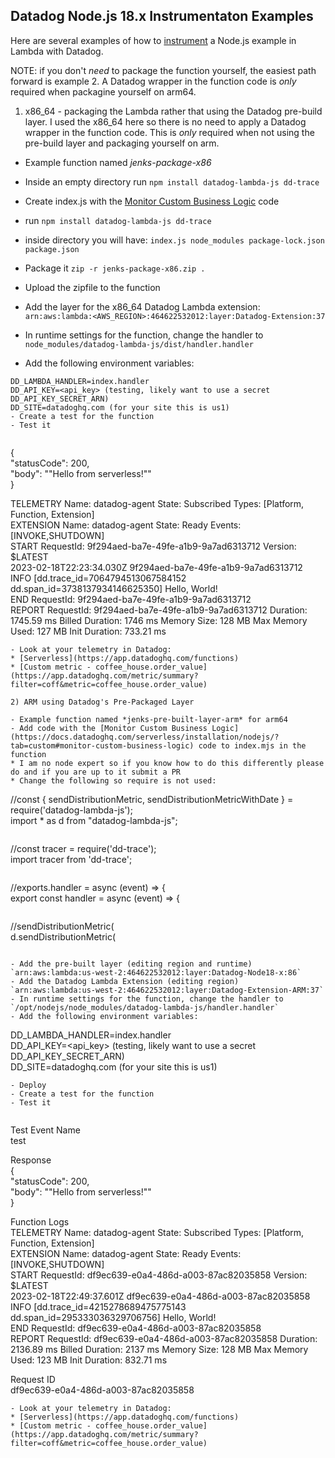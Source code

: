 Datadog Node.js 18.x Instrumentaton Examples
--

Here are several examples of how to [instrument](https://docs.datadoghq.com/serverless/installation/nodejs/?tab=custom) a Node.js example in Lambda with Datadog.  
  
NOTE: if you don't *need* to package the function yourself, the easiest path forward is example 2.  A Datadog wrapper in the function code is *only* required when packagine yourself on arm64.  
  
1) x86_64 - packaging the Lambda rather that using the Datadog pre-build layer.  I used the x86_64 here so there is no need to apply a Datadog wrapper in the function code.  This is *only* required when not using the pre-build layer and packaging yourself on arm.  

- Example function named *jenks-package-x86*  
- Inside an empty directory run  `npm install datadog-lambda-js dd-trace`  
  
  
- Create index.js with the [Monitor Custom Business Logic](https://docs.datadoghq.com/serverless/installation/nodejs/?tab=custom#monitor-custom-business-logic) code  
- run `npm install datadog-lambda-js dd-trace`  
- inside directory you will have: `index.js	node_modules package-lock.json package.json`  
- Package it `zip -r jenks-package-x86.zip .`  
- Upload the zipfile to the function  
- Add the layer for the x86_64 Datadog Lambda extension:  `arn:aws:lambda:<AWS_REGION>:464622532012:layer:Datadog-Extension:37`  
- In runtime settings for the function, change the handler to `node_modules/datadog-lambda-js/dist/handler.handler`  
- Add the following environment variables:  
```  
DD_LAMBDA_HANDLER=index.handler  
DD_API_KEY=<api_key> (testing, likely want to use a secret DD_API_KEY_SECRET_ARN)  
DD_SITE=datadoghq.com (for your site this is us1)    
- Create a test for the function  
- Test it  
  
```  
{  
  "statusCode": 200,  
  "body": "\"Hello from serverless!\""  
}  
  
TELEMETRY	Name: datadog-agent	State: Subscribed	Types: [Platform, Function, Extension]  
EXTENSION	Name: datadog-agent	State: Ready	Events: [INVOKE,SHUTDOWN]  
START RequestId: 9f294aed-ba7e-49fe-a1b9-9a7ad6313712 Version: $LATEST  
2023-02-18T22:23:34.030Z	9f294aed-ba7e-49fe-a1b9-9a7ad6313712	INFO	[dd.trace_id=7064794513067584152 dd.span_id=3738137934146625350] Hello, World!  
END RequestId: 9f294aed-ba7e-49fe-a1b9-9a7ad6313712  
REPORT RequestId: 9f294aed-ba7e-49fe-a1b9-9a7ad6313712	Duration: 1745.59 ms	Billed Duration: 1746 ms	Memory Size: 128 MB	Max Memory Used: 127 MB	Init Duration: 733.21 ms  
```  
- Look at your telemetry in Datadog:  
* [Serverless](https://app.datadoghq.com/functions)  
* [Custom metric - coffee_house.order_value](https://app.datadoghq.com/metric/summary?filter=coff&metric=coffee_house.order_value)  
  
2) ARM using Datadog's Pre-Packaged Layer  
  
- Example function named *jenks-pre-built-layer-arm* for arm64  
- Add code with the [Monitor Custom Business Logic](https://docs.datadoghq.com/serverless/installation/nodejs/?tab=custom#monitor-custom-business-logic) code to index.mjs in the function  
* I am no node expert so if you know how to do this differently please do and if you are up to it submit a PR  
* Change the following so require is not used:  
```  
//const { sendDistributionMetric, sendDistributionMetricWithDate } = require('datadog-lambda-js');  
import * as d from "datadog-lambda-js";  
```  
```  
//const tracer = require('dd-trace');  
import tracer from 'dd-trace';  
```  
```  
//exports.handler = async (event) => {  
export const handler = async (event) => {  
```  
```  
//sendDistributionMetric(  
d.sendDistributionMetric(  
```  

- Add the pre-built layer (editing region and runtime) `arn:aws:lambda:us-west-2:464622532012:layer:Datadog-Node18-x:86`  
- Add the Datadog Lambda Extension (editing region) `arn:aws:lambda:us-west-2:464622532012:layer:Datadog-Extension-ARM:37`  
- In runtime settings for the function, change the handler to `/opt/nodejs/node_modules/datadog-lambda-js/handler.handler`
- Add the following environment variables:  
```  
DD_LAMBDA_HANDLER=index.handler  
DD_API_KEY=<api_key>  (testing, likely want to use a secret DD_API_KEY_SECRET_ARN)  
DD_SITE=datadoghq.com (for your site this is us1)  
```  
- Deploy  
- Create a test for the function  
- Test it  
  
```  
Test Event Name  
test  
  
Response  
{  
  "statusCode": 200,  
  "body": "\"Hello from serverless!\""  
}  
  
Function Logs  
TELEMETRY	Name: datadog-agent	State: Subscribed	Types: [Platform, Function, Extension]  
EXTENSION	Name: datadog-agent	State: Ready	Events: [INVOKE,SHUTDOWN]  
START RequestId: df9ec639-e0a4-486d-a003-87ac82035858 Version: $LATEST  
2023-02-18T22:49:37.601Z	df9ec639-e0a4-486d-a003-87ac82035858	INFO	[dd.trace_id=4215278689475775143 dd.span_id=295333036329706756] Hello, World!  
END RequestId: df9ec639-e0a4-486d-a003-87ac82035858  
REPORT RequestId: df9ec639-e0a4-486d-a003-87ac82035858	Duration: 2136.89 ms	Billed Duration: 2137 ms	Memory Size: 128 MB	Max Memory Used: 123 MB	Init Duration: 832.71 ms  
  
Request ID  
df9ec639-e0a4-486d-a003-87ac82035858  
```  
- Look at your telemetry in Datadog:  
* [Serverless](https://app.datadoghq.com/functions)  
* [Custom metric - coffee_house.order_value](https://app.datadoghq.com/metric/summary?filter=coff&metric=coffee_house.order_value)  